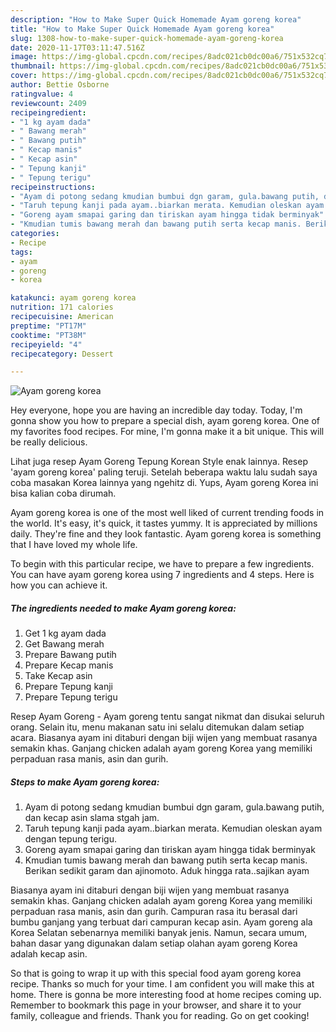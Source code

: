 ```yaml
---
description: "How to Make Super Quick Homemade Ayam goreng korea"
title: "How to Make Super Quick Homemade Ayam goreng korea"
slug: 1308-how-to-make-super-quick-homemade-ayam-goreng-korea
date: 2020-11-17T03:11:47.516Z
image: https://img-global.cpcdn.com/recipes/8adc021cb0dc00a6/751x532cq70/ayam-goreng-korea-foto-resep-utama.jpg
thumbnail: https://img-global.cpcdn.com/recipes/8adc021cb0dc00a6/751x532cq70/ayam-goreng-korea-foto-resep-utama.jpg
cover: https://img-global.cpcdn.com/recipes/8adc021cb0dc00a6/751x532cq70/ayam-goreng-korea-foto-resep-utama.jpg
author: Bettie Osborne
ratingvalue: 4
reviewcount: 2409
recipeingredient:
- "1 kg ayam dada"
- " Bawang merah"
- " Bawang putih"
- " Kecap manis"
- " Kecap asin"
- " Tepung kanji"
- " Tepung terigu"
recipeinstructions:
- "Ayam di potong sedang kmudian bumbui dgn garam, gula.bawang putih, dan kecap asin slama stgah jam."
- "Taruh tepung kanji pada ayam..biarkan merata. Kemudian oleskan ayam dengan tepung terigu."
- "Goreng ayam smapai garing dan tiriskan ayam hingga tidak berminyak"
- "Kmudian tumis bawang merah dan bawang putih serta kecap manis. Berikan sedikit garam dan ajinomoto. Aduk hingga rata..sajikan ayam"
categories:
- Recipe
tags:
- ayam
- goreng
- korea

katakunci: ayam goreng korea 
nutrition: 171 calories
recipecuisine: American
preptime: "PT17M"
cooktime: "PT38M"
recipeyield: "4"
recipecategory: Dessert

---
```



![Ayam goreng korea](https://img-global.cpcdn.com/recipes/8adc021cb0dc00a6/751x532cq70/ayam-goreng-korea-foto-resep-utama.jpg)

Hey everyone, hope you are having an incredible day today. Today, I'm gonna show you how to prepare a special dish, ayam goreng korea. One of my favorites food recipes. For mine, I'm gonna make it a bit unique. This will be really delicious.

Lihat juga resep Ayam Goreng Tepung Korean Style enak lainnya. Resep &#39;ayam goreng korea&#39; paling teruji. Setelah beberapa waktu lalu sudah saya coba masakan Korea lainnya yang ngehitz di. Yups, Ayam goreng Korea ini bisa kalian coba dirumah.

Ayam goreng korea is one of the most well liked of current trending foods in the world. It's easy, it's quick, it tastes yummy. It is appreciated by millions daily. They're fine and they look fantastic. Ayam goreng korea is something that I have loved my whole life.


To begin with this particular recipe, we have to prepare a few ingredients. You can have ayam goreng korea using 7 ingredients and 4 steps. Here is how you can achieve it.

<!--inarticleads1-->

##### The ingredients needed to make Ayam goreng korea:

1. Get 1 kg ayam dada
1. Get  Bawang merah
1. Prepare  Bawang putih
1. Prepare  Kecap manis
1. Take  Kecap asin
1. Prepare  Tepung kanji
1. Prepare  Tepung terigu


Resep Ayam Goreng - Ayam goreng tentu sangat nikmat dan disukai seluruh orang. Selain itu, menu makanan satu ini selalu ditemukan dalam setiap acara. Biasanya ayam ini ditaburi dengan biji wijen yang membuat rasanya semakin khas. Ganjang chicken adalah ayam goreng Korea yang memiliki perpaduan rasa manis, asin dan gurih. 

<!--inarticleads2-->

##### Steps to make Ayam goreng korea:

1. Ayam di potong sedang kmudian bumbui dgn garam, gula.bawang putih, dan kecap asin slama stgah jam.
1. Taruh tepung kanji pada ayam..biarkan merata. Kemudian oleskan ayam dengan tepung terigu.
1. Goreng ayam smapai garing dan tiriskan ayam hingga tidak berminyak
1. Kmudian tumis bawang merah dan bawang putih serta kecap manis. Berikan sedikit garam dan ajinomoto. Aduk hingga rata..sajikan ayam


Biasanya ayam ini ditaburi dengan biji wijen yang membuat rasanya semakin khas. Ganjang chicken adalah ayam goreng Korea yang memiliki perpaduan rasa manis, asin dan gurih. Campuran rasa itu berasal dari bumbu ganjang yang terbuat dari campuran kecap asin. Ayam goreng ala Korea Selatan sebenarnya memiliki banyak jenis. Namun, secara umum, bahan dasar yang digunakan dalam setiap olahan ayam goreng Korea adalah kecap asin. 

So that is going to wrap it up with this special food ayam goreng korea recipe. Thanks so much for your time. I am confident you will make this at home. There is gonna be more interesting food at home recipes coming up. Remember to bookmark this page in your browser, and share it to your family, colleague and friends. Thank you for reading. Go on get cooking!
